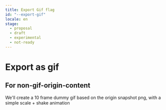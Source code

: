 ```yaml
---
title: Export Gif flag
id: "--export-gif"
locale: en
stage:
  - proposal
  - draft
  - experimental
  - not-ready
---
```


# Export as gif

## For non-gif-origin-content

We'll create a 10 frame dummy gif based on the origin snapshot png, with a simple scale + shake animation
